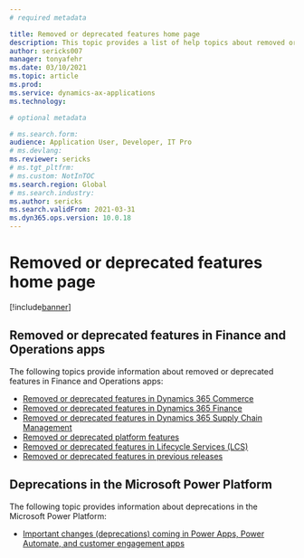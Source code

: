 ```yaml
---
# required metadata

title: Removed or deprecated features home page
description: This topic provides a list of help topics about removed or deprecated features in Finance and Operations apps.
author: sericks007
manager: tonyafehr
ms.date: 03/10/2021
ms.topic: article
ms.prod:
ms.service: dynamics-ax-applications
ms.technology: 

# optional metadata

# ms.search.form:
audience: Application User, Developer, IT Pro
# ms.devlang: 
ms.reviewer: sericks
# ms.tgt_pltfrm: 
# ms.custom: NotInTOC
ms.search.region: Global
# ms.search.industry:
ms.author: sericks
ms.search.validFrom: 2021-03-31
ms.dyn365.ops.version: 10.0.18
---
```


# Removed or deprecated features home page

[!include[banner](../includes/banner.md)]

## Removed or deprecated features in Finance and Operations apps
The following topics provide information about removed or deprecated features in Finance and Operations apps:

- [Removed or deprecated features in Dynamics 365 Commerce](../../../commerce/get-started/removed-deprecated-features-commerce.md)
- [Removed or deprecated features in Dynamics 365 Finance](../../../finance/get-started/removed-deprecated-features-finance.md)
- [Removed or deprecated features in Dynamics 365 Supply Chain Management](../../../supply-chain/get-started/removed-deprecated-features-scm-updates.md)
- [Removed or deprecated platform features](../../dev-itpro/get-started/removed-deprecated-features-platform-updates.md)
- [Removed or deprecated features in Lifecycle Services (LCS)](../../dev-itpro/lifecycle-services/removed-deprecated-features.md)
- [Removed or deprecated features in previous releases](../../dev-itpro/migration-upgrade/deprecated-features.md)

## Deprecations in the Microsoft Power Platform
The following topic provides information about deprecations in the Microsoft Power Platform:

- [Important changes (deprecations) coming in Power Apps, Power Automate, and customer engagement apps](https://docs.microsoft.com/power-platform/important-changes-coming)


